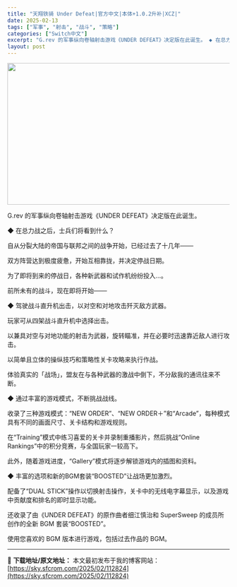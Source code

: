```yaml
---
title: "天翔铁骑 Under Defeat|官方中文|本体+1.0.2升补|XCZ|"
date: 2025-02-13
tags: ["军事", "射击", "战斗", "策略"]
categories: ["Switch中文"]
excerpt: "G.rev 的军事纵向卷轴射击游戏《UNDER DEFEAT》决定版在此诞生。 ◆ 在总力战之后，士兵们将看到什么？ 自从分裂大陆的帝国与联邦之间的战争开始，已经过去了十几年─── 双方阵营达到极度疲惫，开始互相靠拢，并决定停战日期。 为了即将到来的停战日，各种新武器和试作机纷纷投入…。 前所未有的&hellip;"
layout: post
---
```


<img class="aligncenter size-full wp-image-112813" src="https://sky.sfcrom.com/wp-content/uploads/2025/02/2025021303063537.webp" alt="" width="570" height="321" />

G.rev 的军事纵向卷轴射击游戏《UNDER DEFEAT》决定版在此诞生。

◆ 在总力战之后，士兵们将看到什么？

自从分裂大陆的帝国与联邦之间的战争开始，已经过去了十几年───

双方阵营达到极度疲惫，开始互相靠拢，并决定停战日期。

为了即将到来的停战日，各种新武器和试作机纷纷投入…。

前所未有的战斗，现在即将开始───

◆ 驾驶战斗直升机出击，以对空和对地攻击歼灭敌方武器。

玩家可从四架战斗直升机中选择出击。

以兼具对空与对地功能的射击为武器，旋转瞄准，并在必要时迅速靠近敌人进行攻击。

以简单且立体的操纵技巧和策略性关卡攻略来执行作战。

体验真实的「战场」，盟友在与各种武器的激战中倒下，不分敌我的通讯往来不断。

◆ 通过丰富的游戏模式，不断挑战战线。

收录了三种游戏模式：“NEW ORDER”、“NEW ORDER＋”和“Arcade”，每种模式具有不同的画面尺寸、关卡结构和游戏规则。

在“Training”模式中练习喜爱的关卡并录制重播影片，然后挑战“Online Rankings”中的积分竞赛，与全国玩家一较高下。

此外，随着游戏进度，“Gallery”模式将逐步解锁游戏内的插图和资料。

◆ 丰富的选项和新的BGM套装“BOOSTED”让战场更加激烈。

配备了“DUAL STICK”操作以切换射击操作，关卡中的无线电字幕显示，以及游戏中贡献度和排名的即时显示功能。

还收录了由《UNDER DEFEAT》的原作曲者细江慎治和 SuperSweep 的成员所创作的全新 BGM 套装“BOOSTED”。

使用您喜欢的 BGM 版本进行游戏，包括过去作品的 BGM。

---
📖 **下载地址/原文地址：** 本文最初发布于我的博客网站：[https://sky.sfcrom.com/2025/02/112824](https://sky.sfcrom.com/2025/02/112824)
